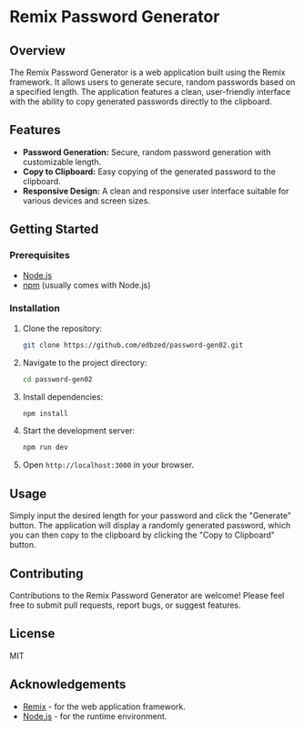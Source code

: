 
# Remix Password Generator

## Overview

The Remix Password Generator is a web application built using the Remix framework. It allows users to generate secure, random passwords based on a specified length. The application features a clean, user-friendly interface with the ability to copy generated passwords directly to the clipboard.

## Features

- **Password Generation:** Secure, random password generation with customizable length.
- **Copy to Clipboard:** Easy copying of the generated password to the clipboard.
- **Responsive Design:** A clean and responsive user interface suitable for various devices and screen sizes.

## Getting Started

### Prerequisites

- [Node.js](https://nodejs.org/)
- [npm](https://npmjs.com/) (usually comes with Node.js)

### Installation

1. Clone the repository:

   ```bash
   git clone https://github.com/edbzed/password-gen02.git
   ```
2. Navigate to the project directory:

   ```bash
   cd password-gen02
   ```
3. Install dependencies:

   ```bash
   npm install
   ```
4. Start the development server:

   ```bash
   npm run dev
   ```
5. Open `http://localhost:3000` in your browser.

## Usage

Simply input the desired length for your password and click the "Generate" button. The application will display a randomly generated password, which you can then copy to the clipboard by clicking the "Copy to Clipboard" button.

## Contributing

Contributions to the Remix Password Generator are welcome! Please feel free to submit pull requests, report bugs, or suggest features.

## License

MIT

## Acknowledgements

- [Remix](https://remix.run/) - for the web application framework.
- [Node.js](https://nodejs.org/) - for the runtime environment.
